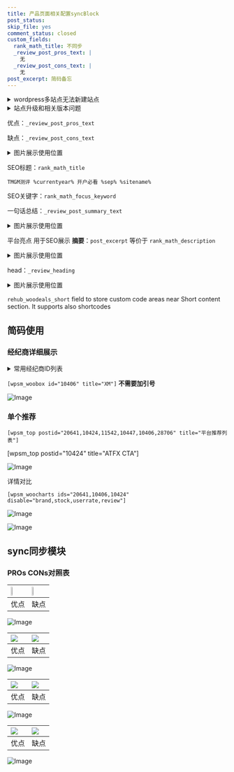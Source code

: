 ```yaml
---
title: 产品页面相关配置syncBlock
post_status: 
skip_file: yes
comment_status: closed
custom_fields:
  rank_math_title: 不同步
  _review_post_pros_text: |
    无
  _review_post_cons_text: |
    无
post_excerpt: 简码备忘
---
```

<details><summary>wordpress多站点无法新建站点</summary>

<li>和报错需要清理cookies一样的原因</li>
<li>wp-config.php里面<code>define( 'SUBDOMAIN_INSTALL', false );//子域名安装</code></li>
<li>新建子站点是用<code>define( 'SUBDOMAIN_INSTALL', true);//子域名安装</code> 完成以后，改成<code>false</code></li>
</details>

<details><summary>站点升级和相关版本问题</summary>

<p>wordpress：5.9.9
woocommerce：7.5.1
出现问题的地方：主题选项里面>><strong>Product layout >>compact style</strong></p>
<p>如何出现没有用过的字段 导致无法保存。先导出配置 然后进行修改，后面再次恢复即可。</p>
<p>出现部分字段无法显示时，需要返回默认布局后，对产品进行保存就好了。</p>
<p></p>
</details>

优点：`_review_post_pros_text`

缺点：`_review_post_cons_text`

<details><summary>图片展示使用位置</summary>

<img src="https://prod-files-secure.s3.us-west-2.amazonaws.com/39ed1227-6d7d-4570-be36-9ccd4a2c4241/f51d3d83-55d4-4bdf-9604-f37ec77ab556/Untitled.png?X-Amz-Algorithm=AWS4-HMAC-SHA256&X-Amz-Content-Sha256=UNSIGNED-PAYLOAD&X-Amz-Credential=ASIAZI2LB466242ACNOD%2F20251023%2Fus-west-2%2Fs3%2Faws4_request&X-Amz-Date=20251023T165526Z&X-Amz-Expires=3600&X-Amz-Security-Token=IQoJb3JpZ2luX2VjEJD%2F%2F%2F%2F%2F%2F%2F%2F%2F%2FwEaCXVzLXdlc3QtMiJHMEUCIELIijVkdThu0pmAOKrJ5RnMRxJbmBjGHBs%2FCMzLF60BAiEA61%2BKdNmyWXML79sRn1S4AUEmGOMc10QaUQyQY6vwyS0q%2FwMISRAAGgw2Mzc0MjMxODM4MDUiDMnnh6MIE64FvGfF%2BSrcAz6xAt1P%2FTsylNdLO3avORzVzujNag7xIDCvC4PUDZBtcHkDciDzjaIoK7IdBMOrNCbYac59l7DFWMllqCbNTYYwNHuqf7%2B4pwQYrbKZ9gnQYt2r5UnUwTy4kLpOG%2F5Hz5g5jWcDA2ai0aM9TB685B6SmiNzrYca1qD%2BPbWR089wNpVC1B5nlWEIGkdLWmgV0mUEJggo0OsiAS3kINLk8oKEtoa7ZjitfpJ%2FXkFfRfNTC9lEZKvYy2xlP5tvIWv2mkYkQfZeryXtol42H%2FOZAY400oMAl5GNSKUqEo%2FECD2CIqlq8YaYJmWAK4Wanuj%2BhDpn1KxAaajm72yB6UhdVpZhTE%2BTYF5uvU3UVJBamCtTfxRNlkiSE3Xc%2BgmBqJtRUQTfSL7fhnb0SJFMflWQaYtDZ%2BYsujYPyz7%2BWcuvGYpYCfo%2F33%2F9atoS8ZPmuO%2F1mpsBGy5kp%2BC%2Fc9huDYPn6d1uQU7lgr1IykvLgMLKf%2BGpgtFz0S33%2FwcBg0ZnLlM9CAZmPXLnjJsmAJ1rYpWd45XqalU3N%2Fiwzp7%2B9Ubv7gsIYlW%2FBd0fXloykHM1TM4lRAjgaA9KWka4Lh337pydkXHvHDP8fRX7XEaug9IU2wqAVhZKVWahKUh1sQlKMJ6b6ccGOqUBpHKdO7C0FnH9g%2BoC4UAt4A7C%2FeHRRq%2FQhwp3xFBRf1nnMux9SuOke94i7gfxxx1d52FsqlTyrc9KWk22bTfjVJqjY%2FSmbj2EositmoycLC4Az4QMyjzY6rbOPi9E5zG%2FXnPPj1keQ6MGYpGJSIK3z%2BamYgTYO8jPc5I9jkcTdzZCcMQiKw1QJ5JP6lNKl6RH65E01xX9HgHWLmuFEGRiiBWan4%2FK&X-Amz-Signature=33a8fdc77600c8098de1f45cb6a71b86d88a67cfa70067c15545c34aea2e1cb0&X-Amz-SignedHeaders=host&x-amz-checksum-mode=ENABLED&x-id=GetObject" alt="Image">
</details>

SEO标题：`rank_math_title`

`TMGM测评 %currentyear% 开户必看 %sep% %sitename%`

SEO关键字：`rank_math_focus_keyword`

一句话总结：`_review_post_summary_text`

<details><summary>图片展示使用位置</summary>

<img src="https://prod-files-secure.s3.us-west-2.amazonaws.com/39ed1227-6d7d-4570-be36-9ccd4a2c4241/4b96a922-296c-4f4e-8630-d1c870cbce01/Untitled.png?X-Amz-Algorithm=AWS4-HMAC-SHA256&X-Amz-Content-Sha256=UNSIGNED-PAYLOAD&X-Amz-Credential=ASIAZI2LB466RZJGIG6R%2F20251023%2Fus-west-2%2Fs3%2Faws4_request&X-Amz-Date=20251023T165526Z&X-Amz-Expires=3600&X-Amz-Security-Token=IQoJb3JpZ2luX2VjEJD%2F%2F%2F%2F%2F%2F%2F%2F%2F%2FwEaCXVzLXdlc3QtMiJHMEUCIQCmJlE2BhEESr2uuJoTt09dTgUyM5WLT3BkjySN1g0GjgIgXmJaRBQgVG1XOLqW%2FhGwcvunbhNPzdl95h%2BBOQJVA5sq%2FwMISRAAGgw2Mzc0MjMxODM4MDUiDMpd1RAlht5z%2BwYYiSrcA3NFnqyokLyjXRF2h0aauDfRITKpTdy2ZeOW%2Bz7sSKO2G4Vo5FUmdWbDeByV2xm8q7cKlKui7fzamRAPD0L1q9YBcGiB6vLZlaDXeyPeOX6HoKO9J1cxk0oETJg1ZvvSLP1MXldq4p6sZoIz9POR0%2F1cAZr6GsvxhnJHmML1zaufLeC4K4rZdyQWi3HIN0ng7%2FhAPncms86GeOvPucbICHuoS3nFpfUclgnc%2FkA5yso4xz82XUnuy513Btu8mpUoCmyItrhM18XYQ5Ky9tf%2By%2BmaakGkyV%2BkgbjBYWJK4Zfrjyr6NWucDWr59jQHxmYtRUTHazH5ZWaiXWj%2FlHQlwHsr5wunkKX6oamwSNkEzgrJba5dearz%2BjAUf0BiP2IIoV1kswUXaaS8C6mUU7K5WZoxDzU9%2F7nzhuB4vINlSBCDK57i7vLpBBd8SB7QVQeNm1%2FyuoJet8PBhrnFIV2eufPKPqH6BlqQtUEQdGYcNPpEoQBe7nHJvHhAvh3Vx%2B0ZoH8%2BWJeJWGDT%2FChjbuWYraapyWcgavg1jJvz8azZhXf2fJ62RehT8C51AZL0BjrTDouPh5vyA2FSvHjum0O1Oydh0TGJmeo9XXRwxHB1ZupWv9owRHibyMXCsGkEMLKb6ccGOqUBk6JfxHzHGKJYDdyM2rRSQzxAvMkmHFqL4dXq%2BIdGl1YDvrhEpA1May86esYjtXXDORfX337q4FTUs2j67pPSDShmexfojAqbzkRgWiPk1ntWopmxTRf2fXTH%2FAGQ77fsDRjrmK0S2Sz%2BZoNIJmoTYccDJsT3wSnHqdvDlxgXB3OM7t8hVPz5Zq8pe0nNcy%2BtR5v9sXE%2Fz6tUNcyupvfesuP99DHW&X-Amz-Signature=4fc4d24ae63148857059d88466869b032580edd16f643f960b585bc2466cee80&X-Amz-SignedHeaders=host&x-amz-checksum-mode=ENABLED&x-id=GetObject" alt="Image">
</details>

平台亮点 用于SEO展示 **摘要**：`post_excerpt`  等价于 `rank_math_description`

<details><summary>图片展示使用位置</summary>

<img src="https://prod-files-secure.s3.us-west-2.amazonaws.com/39ed1227-6d7d-4570-be36-9ccd4a2c4241/1ee11f63-b60a-4dfe-a7a7-d58ff23b5d88/Untitled.png?X-Amz-Algorithm=AWS4-HMAC-SHA256&X-Amz-Content-Sha256=UNSIGNED-PAYLOAD&X-Amz-Credential=ASIAZI2LB4665FWTGBL6%2F20251023%2Fus-west-2%2Fs3%2Faws4_request&X-Amz-Date=20251023T165526Z&X-Amz-Expires=3600&X-Amz-Security-Token=IQoJb3JpZ2luX2VjEJD%2F%2F%2F%2F%2F%2F%2F%2F%2F%2FwEaCXVzLXdlc3QtMiJHMEUCIQC2bnezTt8rpMDCxN0etahLgIbu6NTWQd3w1olAOEx%2B2wIgVOsGh7bBdBvFHFE0DQYkZEJ8ro6MOVWwIihB%2B6H6T3Aq%2FwMISRAAGgw2Mzc0MjMxODM4MDUiDCLd8woAujjKaLjIsircA1tj1bblugRDVYKGfh7Q5FfSApJ%2Fk2z5k6kbjsKh0YCiFyqHRAKaw%2B%2BuB1tLgb9iTJ9koOpmOYR4v8MXkWlNMwgUgTVNMngohjRWtH33ysf3rUsYIdJggK4gf6HCjZECUp%2FzDl1uy3I%2BZJpHTT7Qo19fNs9YOWZ8G5ffPLCjuwy4HrzHrWDgxlRZyDkabcGVgeXMJuYaazNhED8MWXxAz%2FOr5yl7ipTp3vGPolibj0jHXALtLFeLZMu9UQO6I1b3H7temtM98Obj08b45xVxrOTJrkrVLsACU7Jh9ldlIH0GmpYW14ksMY%2FtSNH1PdOef7m%2BlzQuALqYQcAbnw421J5647S1eYY%2BShjOvFG3zDfQ0WLVYMTTMyAcrzrDKNJE%2FzCHt1EdR1ysNiuP6AxRX4tpMw4UFpTbQI3Xo05LSkfjVTub8jZT45Q8EdPEhPCZ%2BMYBxrJYM%2FxRO8CZXD3mHvnkWpG6OWY3thwjnPf0%2BOOpaovrJHUSwUrr4yOlrlvjJxL28ayLohPSDy9aSnkBkszm7U%2BL0MFwVtXiE1Q5aSRQlaw84JBm%2BmnjhgKThN6NfRU1sZ4xYvra29W3657plHI%2Bcnllrz92B%2Becbkd0Kb%2F4C3y%2B%2BA%2FQLdqF8HU7MNea6ccGOqUB4KgJLRkHG6ika8WQeebRvkG3kiOG6TcG8tPCYgf%2Fnb56wn%2B6J26w1qcYY%2FaZVTKyX4ozAt3nVvTh88tND1HmMolhHe6PGIkMy9lrwXaF6NQdJYdGhng%2B0WBmHSp6MBhiRLblI3RKddQeSoWFVTj2VzlBqeJDc9SmjsMf%2FTQprSmUkOIXqWnx2wSmJz38%2FOmAoOKlE2jXYGhu8m84%2B2A4MZfZih8r&X-Amz-Signature=267d01de27e697ed655ad373e204bff709f51b563b89a6a423f2bee3e905c5ce&X-Amz-SignedHeaders=host&x-amz-checksum-mode=ENABLED&x-id=GetObject" alt="Image">
<img src="https://prod-files-secure.s3.us-west-2.amazonaws.com/39ed1227-6d7d-4570-be36-9ccd4a2c4241/ad4118b5-78d8-4fbe-801e-3b29b5d99c01/Untitled.png?X-Amz-Algorithm=AWS4-HMAC-SHA256&X-Amz-Content-Sha256=UNSIGNED-PAYLOAD&X-Amz-Credential=ASIAZI2LB4665FWTGBL6%2F20251023%2Fus-west-2%2Fs3%2Faws4_request&X-Amz-Date=20251023T165526Z&X-Amz-Expires=3600&X-Amz-Security-Token=IQoJb3JpZ2luX2VjEJD%2F%2F%2F%2F%2F%2F%2F%2F%2F%2FwEaCXVzLXdlc3QtMiJHMEUCIQC2bnezTt8rpMDCxN0etahLgIbu6NTWQd3w1olAOEx%2B2wIgVOsGh7bBdBvFHFE0DQYkZEJ8ro6MOVWwIihB%2B6H6T3Aq%2FwMISRAAGgw2Mzc0MjMxODM4MDUiDCLd8woAujjKaLjIsircA1tj1bblugRDVYKGfh7Q5FfSApJ%2Fk2z5k6kbjsKh0YCiFyqHRAKaw%2B%2BuB1tLgb9iTJ9koOpmOYR4v8MXkWlNMwgUgTVNMngohjRWtH33ysf3rUsYIdJggK4gf6HCjZECUp%2FzDl1uy3I%2BZJpHTT7Qo19fNs9YOWZ8G5ffPLCjuwy4HrzHrWDgxlRZyDkabcGVgeXMJuYaazNhED8MWXxAz%2FOr5yl7ipTp3vGPolibj0jHXALtLFeLZMu9UQO6I1b3H7temtM98Obj08b45xVxrOTJrkrVLsACU7Jh9ldlIH0GmpYW14ksMY%2FtSNH1PdOef7m%2BlzQuALqYQcAbnw421J5647S1eYY%2BShjOvFG3zDfQ0WLVYMTTMyAcrzrDKNJE%2FzCHt1EdR1ysNiuP6AxRX4tpMw4UFpTbQI3Xo05LSkfjVTub8jZT45Q8EdPEhPCZ%2BMYBxrJYM%2FxRO8CZXD3mHvnkWpG6OWY3thwjnPf0%2BOOpaovrJHUSwUrr4yOlrlvjJxL28ayLohPSDy9aSnkBkszm7U%2BL0MFwVtXiE1Q5aSRQlaw84JBm%2BmnjhgKThN6NfRU1sZ4xYvra29W3657plHI%2Bcnllrz92B%2Becbkd0Kb%2F4C3y%2B%2BA%2FQLdqF8HU7MNea6ccGOqUB4KgJLRkHG6ika8WQeebRvkG3kiOG6TcG8tPCYgf%2Fnb56wn%2B6J26w1qcYY%2FaZVTKyX4ozAt3nVvTh88tND1HmMolhHe6PGIkMy9lrwXaF6NQdJYdGhng%2B0WBmHSp6MBhiRLblI3RKddQeSoWFVTj2VzlBqeJDc9SmjsMf%2FTQprSmUkOIXqWnx2wSmJz38%2FOmAoOKlE2jXYGhu8m84%2B2A4MZfZih8r&X-Amz-Signature=493fcaa207b517cf5b2b64e462d6034ef41caef7b3e65f955dea27d40a04e266&X-Amz-SignedHeaders=host&x-amz-checksum-mode=ENABLED&x-id=GetObject" alt="Image">
<img src="https://prod-files-secure.s3.us-west-2.amazonaws.com/39ed1227-6d7d-4570-be36-9ccd4a2c4241/a38cf7c9-a79c-4b64-9e94-13589fe0758b/Untitled.png?X-Amz-Algorithm=AWS4-HMAC-SHA256&X-Amz-Content-Sha256=UNSIGNED-PAYLOAD&X-Amz-Credential=ASIAZI2LB4665FWTGBL6%2F20251023%2Fus-west-2%2Fs3%2Faws4_request&X-Amz-Date=20251023T165526Z&X-Amz-Expires=3600&X-Amz-Security-Token=IQoJb3JpZ2luX2VjEJD%2F%2F%2F%2F%2F%2F%2F%2F%2F%2FwEaCXVzLXdlc3QtMiJHMEUCIQC2bnezTt8rpMDCxN0etahLgIbu6NTWQd3w1olAOEx%2B2wIgVOsGh7bBdBvFHFE0DQYkZEJ8ro6MOVWwIihB%2B6H6T3Aq%2FwMISRAAGgw2Mzc0MjMxODM4MDUiDCLd8woAujjKaLjIsircA1tj1bblugRDVYKGfh7Q5FfSApJ%2Fk2z5k6kbjsKh0YCiFyqHRAKaw%2B%2BuB1tLgb9iTJ9koOpmOYR4v8MXkWlNMwgUgTVNMngohjRWtH33ysf3rUsYIdJggK4gf6HCjZECUp%2FzDl1uy3I%2BZJpHTT7Qo19fNs9YOWZ8G5ffPLCjuwy4HrzHrWDgxlRZyDkabcGVgeXMJuYaazNhED8MWXxAz%2FOr5yl7ipTp3vGPolibj0jHXALtLFeLZMu9UQO6I1b3H7temtM98Obj08b45xVxrOTJrkrVLsACU7Jh9ldlIH0GmpYW14ksMY%2FtSNH1PdOef7m%2BlzQuALqYQcAbnw421J5647S1eYY%2BShjOvFG3zDfQ0WLVYMTTMyAcrzrDKNJE%2FzCHt1EdR1ysNiuP6AxRX4tpMw4UFpTbQI3Xo05LSkfjVTub8jZT45Q8EdPEhPCZ%2BMYBxrJYM%2FxRO8CZXD3mHvnkWpG6OWY3thwjnPf0%2BOOpaovrJHUSwUrr4yOlrlvjJxL28ayLohPSDy9aSnkBkszm7U%2BL0MFwVtXiE1Q5aSRQlaw84JBm%2BmnjhgKThN6NfRU1sZ4xYvra29W3657plHI%2Bcnllrz92B%2Becbkd0Kb%2F4C3y%2B%2BA%2FQLdqF8HU7MNea6ccGOqUB4KgJLRkHG6ika8WQeebRvkG3kiOG6TcG8tPCYgf%2Fnb56wn%2B6J26w1qcYY%2FaZVTKyX4ozAt3nVvTh88tND1HmMolhHe6PGIkMy9lrwXaF6NQdJYdGhng%2B0WBmHSp6MBhiRLblI3RKddQeSoWFVTj2VzlBqeJDc9SmjsMf%2FTQprSmUkOIXqWnx2wSmJz38%2FOmAoOKlE2jXYGhu8m84%2B2A4MZfZih8r&X-Amz-Signature=74b56e941beed642121d4838e25daee750315604f75a6d34b450638eb2d14b7c&X-Amz-SignedHeaders=host&x-amz-checksum-mode=ENABLED&x-id=GetObject" alt="Image">
<img src="https://prod-files-secure.s3.us-west-2.amazonaws.com/39ed1227-6d7d-4570-be36-9ccd4a2c4241/7da6fc1e-d2ac-42ae-8c75-cb5749aa18f6/Untitled.png?X-Amz-Algorithm=AWS4-HMAC-SHA256&X-Amz-Content-Sha256=UNSIGNED-PAYLOAD&X-Amz-Credential=ASIAZI2LB4665FWTGBL6%2F20251023%2Fus-west-2%2Fs3%2Faws4_request&X-Amz-Date=20251023T165526Z&X-Amz-Expires=3600&X-Amz-Security-Token=IQoJb3JpZ2luX2VjEJD%2F%2F%2F%2F%2F%2F%2F%2F%2F%2FwEaCXVzLXdlc3QtMiJHMEUCIQC2bnezTt8rpMDCxN0etahLgIbu6NTWQd3w1olAOEx%2B2wIgVOsGh7bBdBvFHFE0DQYkZEJ8ro6MOVWwIihB%2B6H6T3Aq%2FwMISRAAGgw2Mzc0MjMxODM4MDUiDCLd8woAujjKaLjIsircA1tj1bblugRDVYKGfh7Q5FfSApJ%2Fk2z5k6kbjsKh0YCiFyqHRAKaw%2B%2BuB1tLgb9iTJ9koOpmOYR4v8MXkWlNMwgUgTVNMngohjRWtH33ysf3rUsYIdJggK4gf6HCjZECUp%2FzDl1uy3I%2BZJpHTT7Qo19fNs9YOWZ8G5ffPLCjuwy4HrzHrWDgxlRZyDkabcGVgeXMJuYaazNhED8MWXxAz%2FOr5yl7ipTp3vGPolibj0jHXALtLFeLZMu9UQO6I1b3H7temtM98Obj08b45xVxrOTJrkrVLsACU7Jh9ldlIH0GmpYW14ksMY%2FtSNH1PdOef7m%2BlzQuALqYQcAbnw421J5647S1eYY%2BShjOvFG3zDfQ0WLVYMTTMyAcrzrDKNJE%2FzCHt1EdR1ysNiuP6AxRX4tpMw4UFpTbQI3Xo05LSkfjVTub8jZT45Q8EdPEhPCZ%2BMYBxrJYM%2FxRO8CZXD3mHvnkWpG6OWY3thwjnPf0%2BOOpaovrJHUSwUrr4yOlrlvjJxL28ayLohPSDy9aSnkBkszm7U%2BL0MFwVtXiE1Q5aSRQlaw84JBm%2BmnjhgKThN6NfRU1sZ4xYvra29W3657plHI%2Bcnllrz92B%2Becbkd0Kb%2F4C3y%2B%2BA%2FQLdqF8HU7MNea6ccGOqUB4KgJLRkHG6ika8WQeebRvkG3kiOG6TcG8tPCYgf%2Fnb56wn%2B6J26w1qcYY%2FaZVTKyX4ozAt3nVvTh88tND1HmMolhHe6PGIkMy9lrwXaF6NQdJYdGhng%2B0WBmHSp6MBhiRLblI3RKddQeSoWFVTj2VzlBqeJDc9SmjsMf%2FTQprSmUkOIXqWnx2wSmJz38%2FOmAoOKlE2jXYGhu8m84%2B2A4MZfZih8r&X-Amz-Signature=15c2e36a9d2e9ca18256ab741fb54db58e9e7795f8e5d6f1031b1057c8c6ae01&X-Amz-SignedHeaders=host&x-amz-checksum-mode=ENABLED&x-id=GetObject" alt="Image">
<img src="https://prod-files-secure.s3.us-west-2.amazonaws.com/39ed1227-6d7d-4570-be36-9ccd4a2c4241/7e97f40a-eaee-47f5-b2f9-475f96808fa7/Untitled.png?X-Amz-Algorithm=AWS4-HMAC-SHA256&X-Amz-Content-Sha256=UNSIGNED-PAYLOAD&X-Amz-Credential=ASIAZI2LB4665FWTGBL6%2F20251023%2Fus-west-2%2Fs3%2Faws4_request&X-Amz-Date=20251023T165526Z&X-Amz-Expires=3600&X-Amz-Security-Token=IQoJb3JpZ2luX2VjEJD%2F%2F%2F%2F%2F%2F%2F%2F%2F%2FwEaCXVzLXdlc3QtMiJHMEUCIQC2bnezTt8rpMDCxN0etahLgIbu6NTWQd3w1olAOEx%2B2wIgVOsGh7bBdBvFHFE0DQYkZEJ8ro6MOVWwIihB%2B6H6T3Aq%2FwMISRAAGgw2Mzc0MjMxODM4MDUiDCLd8woAujjKaLjIsircA1tj1bblugRDVYKGfh7Q5FfSApJ%2Fk2z5k6kbjsKh0YCiFyqHRAKaw%2B%2BuB1tLgb9iTJ9koOpmOYR4v8MXkWlNMwgUgTVNMngohjRWtH33ysf3rUsYIdJggK4gf6HCjZECUp%2FzDl1uy3I%2BZJpHTT7Qo19fNs9YOWZ8G5ffPLCjuwy4HrzHrWDgxlRZyDkabcGVgeXMJuYaazNhED8MWXxAz%2FOr5yl7ipTp3vGPolibj0jHXALtLFeLZMu9UQO6I1b3H7temtM98Obj08b45xVxrOTJrkrVLsACU7Jh9ldlIH0GmpYW14ksMY%2FtSNH1PdOef7m%2BlzQuALqYQcAbnw421J5647S1eYY%2BShjOvFG3zDfQ0WLVYMTTMyAcrzrDKNJE%2FzCHt1EdR1ysNiuP6AxRX4tpMw4UFpTbQI3Xo05LSkfjVTub8jZT45Q8EdPEhPCZ%2BMYBxrJYM%2FxRO8CZXD3mHvnkWpG6OWY3thwjnPf0%2BOOpaovrJHUSwUrr4yOlrlvjJxL28ayLohPSDy9aSnkBkszm7U%2BL0MFwVtXiE1Q5aSRQlaw84JBm%2BmnjhgKThN6NfRU1sZ4xYvra29W3657plHI%2Bcnllrz92B%2Becbkd0Kb%2F4C3y%2B%2BA%2FQLdqF8HU7MNea6ccGOqUB4KgJLRkHG6ika8WQeebRvkG3kiOG6TcG8tPCYgf%2Fnb56wn%2B6J26w1qcYY%2FaZVTKyX4ozAt3nVvTh88tND1HmMolhHe6PGIkMy9lrwXaF6NQdJYdGhng%2B0WBmHSp6MBhiRLblI3RKddQeSoWFVTj2VzlBqeJDc9SmjsMf%2FTQprSmUkOIXqWnx2wSmJz38%2FOmAoOKlE2jXYGhu8m84%2B2A4MZfZih8r&X-Amz-Signature=234f8154e40d2ce1623b218ced28736a668c97493c5d1ea8d9c38907ae0e3fa0&X-Amz-SignedHeaders=host&x-amz-checksum-mode=ENABLED&x-id=GetObject" alt="Image">
</details>

head：`_review_heading`

<details><summary>图片展示使用位置</summary>

<img src="https://prod-files-secure.s3.us-west-2.amazonaws.com/39ed1227-6d7d-4570-be36-9ccd4a2c4241/3a4650ad-9887-415c-889a-edd51fa54f27/Untitled.png?X-Amz-Algorithm=AWS4-HMAC-SHA256&X-Amz-Content-Sha256=UNSIGNED-PAYLOAD&X-Amz-Credential=ASIAZI2LB466SIGW363D%2F20251023%2Fus-west-2%2Fs3%2Faws4_request&X-Amz-Date=20251023T165527Z&X-Amz-Expires=3600&X-Amz-Security-Token=IQoJb3JpZ2luX2VjEJD%2F%2F%2F%2F%2F%2F%2F%2F%2F%2FwEaCXVzLXdlc3QtMiJHMEUCIQDro6YIVcOsmXRdycHBd7axE%2BNKQhL4%2BAB7LQnNeAu7ogIgEG5pMWq9gVOxQn5U9mdk7k0aAWbhaT5yhkRhX%2BcY2Gcq%2FwMISRAAGgw2Mzc0MjMxODM4MDUiDEw2%2BGu5WxdzDUwjMyrcAyevwTzxexLOZeVWIWOOSieRzvY0dtDD1XaFBE3oqwyWki9%2BO0QMDgPZITOqjb%2BvgGODoHaRQ54mB%2BVPkGQWQIQMPhlnYZYX3EqTlwrci8lLkf%2BU9GzIAZO%2BmdcyFNDgS0XWWf8e86%2Bd3MuMXev4ps9m%2B6y8UwlI2SZnjZS8NC1MGiR%2FOu8FWty2sHOL0vSt2p%2BZzcXwzl4ecMGNcKFzUiT6Xdui4sbc2RmnMSWAoq9QvcqgcfSRcEUJuiE%2FVtTzvBZAuTm7yvuEjkYt8lW1xRoSsOET5wpeCaeBq3nOy%2BnvfkcuOm9kQhDNSXl29ykjcmS2SlgLhQB08xtGFl6n4WNWb49MEoruR%2FhXPY2dzF9JKX15s9fgKf181iwlxxaieXX93aP3bXyDTMh9T9UC8718d75%2FxKNjU8Qk3fLMtBDimSmMContE6s61Y0acyQ2jzQbLtMHiMWd%2F36MROkjHSdboBESvCOLPaLdxxB3wovZ7MM62g5ts15%2B8JvBRhFObLCZHn6Y5B5r9uJFrHlhkD%2F4Eth%2FbclR4eNXJKA6yK305CG61rVYiqcq%2B1cloDAb9U6L59gxO9WFBhyWzb4j0ebu8gEon28mNMBtvTTfyAAM6JFncrWqbGLGsepyMNGa6ccGOqUBsOi2BmJfbvj2yfm6tZh0JJwpZisgRf6p6TaYj65Uw7De9sUTn2aQbUUHt67aUSOvaxToaFiITiek90GAfMq2uob7Pw9JT1UhlsfUKe6gyHgiBvE5oRIPPAEv4EUXGg6KZ7%2FZK2x8zL1I0LDCsMWKO3PZwBoTjLlYm9Xhh0nwinm2ewiwfj%2BKYvBQoJXDqU2YSy3b%2FCEaV17%2FDZW7xaH8rmfTjxYn&X-Amz-Signature=8b92e0422736e371cdd0b682f5933c5c93d479cbfb45963124317b2fa3cfbc39&X-Amz-SignedHeaders=host&x-amz-checksum-mode=ENABLED&x-id=GetObject" alt="Image">
</details>

`rehub_woodeals_short`	field to store custom code areas near Short content section. It supports also shortcodes



## 简码使用

### 经纪商详细展示

<details><summary>常用经纪商ID列表</summary>

<pre><code class="php">嘉盛 ===> 20641  [wpsm_woobox id="20641" title="嘉盛"]
易信easymarkets ===> 11542  [wpsm_woobox id="11542" title="易信easymarkets"]
ATFX外汇 ===> 10424  [wpsm_woobox id="10424" title="ATFX"]
XM ===> 10406  [wpsm_woobox id="10406" title="XM"]
TMGM ===> 29622  [wpsm_woobox id="29622" title="TMGM"]
HYCM ===> 10447  [wpsm_woobox id="10447" title="HYCM"]
fpmarkets澳福外汇 ===> 20639  [wpsm_woobox id="20639" title="fpmarkets澳福外汇"]</code></pre>
</details>

`[wpsm_woobox id="10406" title="XM"]` **不需要加引号**

![Image](https://prod-files-secure.s3.us-west-2.amazonaws.com/39ed1227-6d7d-4570-be36-9ccd4a2c4241/4f898f9d-0fa7-4e43-acd3-ac6bc7be575a/Untitled.png?X-Amz-Algorithm=AWS4-HMAC-SHA256&X-Amz-Content-Sha256=UNSIGNED-PAYLOAD&X-Amz-Credential=ASIAZI2LB4664SWT5KHG%2F20251023%2Fus-west-2%2Fs3%2Faws4_request&X-Amz-Date=20251023T165521Z&X-Amz-Expires=3600&X-Amz-Security-Token=IQoJb3JpZ2luX2VjEJD%2F%2F%2F%2F%2F%2F%2F%2F%2F%2FwEaCXVzLXdlc3QtMiJGMEQCIBBXCkMYr19wcmhIFRnjsro2d4AsbFGpmk9smBx0EINlAiBpS3VgpgKcLzHhd7yPtr0oYMRg9yIO%2BsOFhMhLAJTcaCr%2FAwhJEAAaDDYzNzQyMzE4MzgwNSIMQxkPQ0kk2UkMFAdFKtwDkYjQViPyJ1bJJ1oGLD8y3rhcdHFdQM34tDHmALYJ29qhJUsLlzJDVVtZjYagIzwVaa8bpGWlRtyfQTQeua8HevmgPNBU%2FC71keEuy5UN%2FrCKtpA18A7rmy3Xo%2BA5wHwayGz4ZewiNBuJyopuKA3P%2Bm30CHboVmGlZ42mxPcUggORgPSG8hN1wSM2aemRBbB%2B8Q8R2yn7v6OU8rQQjtjyXTFpAiNS5fGXGA5ma03ebsBSP13wT9q2xVIx3%2FrKopnZh22rP0mfBu%2Bu72lOxFr0vvLdwKIyKrRd8F2%2F6sdCnAOQzcksRhPOYso%2Fo96L%2F78izRuc1yN6zF49%2Fh184%2BG93O0YEXxrDKY13%2BrO3yI7rdhBT2PridQJugpwToCjXYxgCBaRYf2WdLPC3wIPKygLDEtn9tBXY12TyAEDFTc9%2Fe9GBDZ7rJjoL5nvtDyvFYUft6k4TrJ%2FdMPELtV8bn6wggKkBtg1bIzFaSwB8Ajjo0%2FqH0WOWqKmPGm1O811xqFyUc1ltvCY90G%2BfwCzU6mZH0kGQnTnnB5b%2B0gSO2202i0W3kaba2Aoo1P7xRd6NVM0PS3xMNghu5yPEp9rug3i4nAdysmDFcIeD%2BhFL4T7Qwy5b1bkvycxtR874t4wiJzpxwY6pgEr8GuOUO4SQSKSImrrjj%2Fgg%2FqY3QWMXU1pMxZldHhoy4CG9xDxv%2BSL0JTyvVLpqJrBwT4K34b4TWrO%2B7GTCtrHwhbqlRbw7%2BUPzz5AYTkmXzyHMk0BIeETV9tUkbxJaGu%2FyI1Wd5pwHpyn9lqOcnhwIvZNL7UR%2FL9irG7CncJW926VGG0m3reFzWlIWJPV4EHVLVbIcMoPn2f4wtrtemIqyodNPL2E&X-Amz-Signature=c7ded7a81627fe026967b6959476dbbca67fad998fe0085a54a22ba6819491e6&X-Amz-SignedHeaders=host&x-amz-checksum-mode=ENABLED&x-id=GetObject)

### 单个推荐
`[wpsm_top postid="20641,10424,11542,10447,10406,28706" title="平台推荐列表"]`

[wpsm_top postid="10424" title="ATFX CTA"]

![Image](https://prod-files-secure.s3.us-west-2.amazonaws.com/39ed1227-6d7d-4570-be36-9ccd4a2c4241/5ac620dc-51a8-48b6-b55d-91f47299193c/Untitled.png?X-Amz-Algorithm=AWS4-HMAC-SHA256&X-Amz-Content-Sha256=UNSIGNED-PAYLOAD&X-Amz-Credential=ASIAZI2LB4664SWT5KHG%2F20251023%2Fus-west-2%2Fs3%2Faws4_request&X-Amz-Date=20251023T165521Z&X-Amz-Expires=3600&X-Amz-Security-Token=IQoJb3JpZ2luX2VjEJD%2F%2F%2F%2F%2F%2F%2F%2F%2F%2FwEaCXVzLXdlc3QtMiJGMEQCIBBXCkMYr19wcmhIFRnjsro2d4AsbFGpmk9smBx0EINlAiBpS3VgpgKcLzHhd7yPtr0oYMRg9yIO%2BsOFhMhLAJTcaCr%2FAwhJEAAaDDYzNzQyMzE4MzgwNSIMQxkPQ0kk2UkMFAdFKtwDkYjQViPyJ1bJJ1oGLD8y3rhcdHFdQM34tDHmALYJ29qhJUsLlzJDVVtZjYagIzwVaa8bpGWlRtyfQTQeua8HevmgPNBU%2FC71keEuy5UN%2FrCKtpA18A7rmy3Xo%2BA5wHwayGz4ZewiNBuJyopuKA3P%2Bm30CHboVmGlZ42mxPcUggORgPSG8hN1wSM2aemRBbB%2B8Q8R2yn7v6OU8rQQjtjyXTFpAiNS5fGXGA5ma03ebsBSP13wT9q2xVIx3%2FrKopnZh22rP0mfBu%2Bu72lOxFr0vvLdwKIyKrRd8F2%2F6sdCnAOQzcksRhPOYso%2Fo96L%2F78izRuc1yN6zF49%2Fh184%2BG93O0YEXxrDKY13%2BrO3yI7rdhBT2PridQJugpwToCjXYxgCBaRYf2WdLPC3wIPKygLDEtn9tBXY12TyAEDFTc9%2Fe9GBDZ7rJjoL5nvtDyvFYUft6k4TrJ%2FdMPELtV8bn6wggKkBtg1bIzFaSwB8Ajjo0%2FqH0WOWqKmPGm1O811xqFyUc1ltvCY90G%2BfwCzU6mZH0kGQnTnnB5b%2B0gSO2202i0W3kaba2Aoo1P7xRd6NVM0PS3xMNghu5yPEp9rug3i4nAdysmDFcIeD%2BhFL4T7Qwy5b1bkvycxtR874t4wiJzpxwY6pgEr8GuOUO4SQSKSImrrjj%2Fgg%2FqY3QWMXU1pMxZldHhoy4CG9xDxv%2BSL0JTyvVLpqJrBwT4K34b4TWrO%2B7GTCtrHwhbqlRbw7%2BUPzz5AYTkmXzyHMk0BIeETV9tUkbxJaGu%2FyI1Wd5pwHpyn9lqOcnhwIvZNL7UR%2FL9irG7CncJW926VGG0m3reFzWlIWJPV4EHVLVbIcMoPn2f4wtrtemIqyodNPL2E&X-Amz-Signature=6b05928ffad9b97afa02c6f3a4f7453f57080ab00dfe25417bbcb81d6739355b&X-Amz-SignedHeaders=host&x-amz-checksum-mode=ENABLED&x-id=GetObject)

详情对比

`[wpsm_woocharts ids="20641,10406,10424" disable="brand,stock,userrate,review"]`

![Image](https://prod-files-secure.s3.us-west-2.amazonaws.com/39ed1227-6d7d-4570-be36-9ccd4a2c4241/bf3ba45f-b9f3-4295-8aef-b4a495fd25f4/Untitled.png?X-Amz-Algorithm=AWS4-HMAC-SHA256&X-Amz-Content-Sha256=UNSIGNED-PAYLOAD&X-Amz-Credential=ASIAZI2LB4664SWT5KHG%2F20251023%2Fus-west-2%2Fs3%2Faws4_request&X-Amz-Date=20251023T165521Z&X-Amz-Expires=3600&X-Amz-Security-Token=IQoJb3JpZ2luX2VjEJD%2F%2F%2F%2F%2F%2F%2F%2F%2F%2FwEaCXVzLXdlc3QtMiJGMEQCIBBXCkMYr19wcmhIFRnjsro2d4AsbFGpmk9smBx0EINlAiBpS3VgpgKcLzHhd7yPtr0oYMRg9yIO%2BsOFhMhLAJTcaCr%2FAwhJEAAaDDYzNzQyMzE4MzgwNSIMQxkPQ0kk2UkMFAdFKtwDkYjQViPyJ1bJJ1oGLD8y3rhcdHFdQM34tDHmALYJ29qhJUsLlzJDVVtZjYagIzwVaa8bpGWlRtyfQTQeua8HevmgPNBU%2FC71keEuy5UN%2FrCKtpA18A7rmy3Xo%2BA5wHwayGz4ZewiNBuJyopuKA3P%2Bm30CHboVmGlZ42mxPcUggORgPSG8hN1wSM2aemRBbB%2B8Q8R2yn7v6OU8rQQjtjyXTFpAiNS5fGXGA5ma03ebsBSP13wT9q2xVIx3%2FrKopnZh22rP0mfBu%2Bu72lOxFr0vvLdwKIyKrRd8F2%2F6sdCnAOQzcksRhPOYso%2Fo96L%2F78izRuc1yN6zF49%2Fh184%2BG93O0YEXxrDKY13%2BrO3yI7rdhBT2PridQJugpwToCjXYxgCBaRYf2WdLPC3wIPKygLDEtn9tBXY12TyAEDFTc9%2Fe9GBDZ7rJjoL5nvtDyvFYUft6k4TrJ%2FdMPELtV8bn6wggKkBtg1bIzFaSwB8Ajjo0%2FqH0WOWqKmPGm1O811xqFyUc1ltvCY90G%2BfwCzU6mZH0kGQnTnnB5b%2B0gSO2202i0W3kaba2Aoo1P7xRd6NVM0PS3xMNghu5yPEp9rug3i4nAdysmDFcIeD%2BhFL4T7Qwy5b1bkvycxtR874t4wiJzpxwY6pgEr8GuOUO4SQSKSImrrjj%2Fgg%2FqY3QWMXU1pMxZldHhoy4CG9xDxv%2BSL0JTyvVLpqJrBwT4K34b4TWrO%2B7GTCtrHwhbqlRbw7%2BUPzz5AYTkmXzyHMk0BIeETV9tUkbxJaGu%2FyI1Wd5pwHpyn9lqOcnhwIvZNL7UR%2FL9irG7CncJW926VGG0m3reFzWlIWJPV4EHVLVbIcMoPn2f4wtrtemIqyodNPL2E&X-Amz-Signature=0918838cfeaef2be564c6126d8d0a143333dbecd6f903250e06b5cdbb9d28163&X-Amz-SignedHeaders=host&x-amz-checksum-mode=ENABLED&x-id=GetObject)

![Image](https://prod-files-secure.s3.us-west-2.amazonaws.com/39ed1227-6d7d-4570-be36-9ccd4a2c4241/30bc56ef-f383-4b48-9768-2ebc9e436ec0/Untitled.png?X-Amz-Algorithm=AWS4-HMAC-SHA256&X-Amz-Content-Sha256=UNSIGNED-PAYLOAD&X-Amz-Credential=ASIAZI2LB4664SWT5KHG%2F20251023%2Fus-west-2%2Fs3%2Faws4_request&X-Amz-Date=20251023T165521Z&X-Amz-Expires=3600&X-Amz-Security-Token=IQoJb3JpZ2luX2VjEJD%2F%2F%2F%2F%2F%2F%2F%2F%2F%2FwEaCXVzLXdlc3QtMiJGMEQCIBBXCkMYr19wcmhIFRnjsro2d4AsbFGpmk9smBx0EINlAiBpS3VgpgKcLzHhd7yPtr0oYMRg9yIO%2BsOFhMhLAJTcaCr%2FAwhJEAAaDDYzNzQyMzE4MzgwNSIMQxkPQ0kk2UkMFAdFKtwDkYjQViPyJ1bJJ1oGLD8y3rhcdHFdQM34tDHmALYJ29qhJUsLlzJDVVtZjYagIzwVaa8bpGWlRtyfQTQeua8HevmgPNBU%2FC71keEuy5UN%2FrCKtpA18A7rmy3Xo%2BA5wHwayGz4ZewiNBuJyopuKA3P%2Bm30CHboVmGlZ42mxPcUggORgPSG8hN1wSM2aemRBbB%2B8Q8R2yn7v6OU8rQQjtjyXTFpAiNS5fGXGA5ma03ebsBSP13wT9q2xVIx3%2FrKopnZh22rP0mfBu%2Bu72lOxFr0vvLdwKIyKrRd8F2%2F6sdCnAOQzcksRhPOYso%2Fo96L%2F78izRuc1yN6zF49%2Fh184%2BG93O0YEXxrDKY13%2BrO3yI7rdhBT2PridQJugpwToCjXYxgCBaRYf2WdLPC3wIPKygLDEtn9tBXY12TyAEDFTc9%2Fe9GBDZ7rJjoL5nvtDyvFYUft6k4TrJ%2FdMPELtV8bn6wggKkBtg1bIzFaSwB8Ajjo0%2FqH0WOWqKmPGm1O811xqFyUc1ltvCY90G%2BfwCzU6mZH0kGQnTnnB5b%2B0gSO2202i0W3kaba2Aoo1P7xRd6NVM0PS3xMNghu5yPEp9rug3i4nAdysmDFcIeD%2BhFL4T7Qwy5b1bkvycxtR874t4wiJzpxwY6pgEr8GuOUO4SQSKSImrrjj%2Fgg%2FqY3QWMXU1pMxZldHhoy4CG9xDxv%2BSL0JTyvVLpqJrBwT4K34b4TWrO%2B7GTCtrHwhbqlRbw7%2BUPzz5AYTkmXzyHMk0BIeETV9tUkbxJaGu%2FyI1Wd5pwHpyn9lqOcnhwIvZNL7UR%2FL9irG7CncJW926VGG0m3reFzWlIWJPV4EHVLVbIcMoPn2f4wtrtemIqyodNPL2E&X-Amz-Signature=cb2bc4ae0bb8e444d9015722409849eeae4237c4d424aa9a985ead2b253b2c02&X-Amz-SignedHeaders=host&x-amz-checksum-mode=ENABLED&x-id=GetObject)

## sync同步模块

### PROs CONs对照表

| <img src="https://cdn.ifttt.fun/gh/jarlin8/OSS@main/icons/customize/pros.svg" height="auto" width="37.3%"> | <img src="https://cdn.ifttt.fun/gh/jarlin8/OSS@main/icons/customize/cons.svg" height="auto" width="28.8%"> |
| :--- | :--- |
| 优点 | 缺点 |

![Image](https://prod-files-secure.s3.us-west-2.amazonaws.com/39ed1227-6d7d-4570-be36-9ccd4a2c4241/8742b755-dfb5-4004-9a5f-d6e561664bd8/Untitled.png?X-Amz-Algorithm=AWS4-HMAC-SHA256&X-Amz-Content-Sha256=UNSIGNED-PAYLOAD&X-Amz-Credential=ASIAZI2LB4664SWT5KHG%2F20251023%2Fus-west-2%2Fs3%2Faws4_request&X-Amz-Date=20251023T165521Z&X-Amz-Expires=3600&X-Amz-Security-Token=IQoJb3JpZ2luX2VjEJD%2F%2F%2F%2F%2F%2F%2F%2F%2F%2FwEaCXVzLXdlc3QtMiJGMEQCIBBXCkMYr19wcmhIFRnjsro2d4AsbFGpmk9smBx0EINlAiBpS3VgpgKcLzHhd7yPtr0oYMRg9yIO%2BsOFhMhLAJTcaCr%2FAwhJEAAaDDYzNzQyMzE4MzgwNSIMQxkPQ0kk2UkMFAdFKtwDkYjQViPyJ1bJJ1oGLD8y3rhcdHFdQM34tDHmALYJ29qhJUsLlzJDVVtZjYagIzwVaa8bpGWlRtyfQTQeua8HevmgPNBU%2FC71keEuy5UN%2FrCKtpA18A7rmy3Xo%2BA5wHwayGz4ZewiNBuJyopuKA3P%2Bm30CHboVmGlZ42mxPcUggORgPSG8hN1wSM2aemRBbB%2B8Q8R2yn7v6OU8rQQjtjyXTFpAiNS5fGXGA5ma03ebsBSP13wT9q2xVIx3%2FrKopnZh22rP0mfBu%2Bu72lOxFr0vvLdwKIyKrRd8F2%2F6sdCnAOQzcksRhPOYso%2Fo96L%2F78izRuc1yN6zF49%2Fh184%2BG93O0YEXxrDKY13%2BrO3yI7rdhBT2PridQJugpwToCjXYxgCBaRYf2WdLPC3wIPKygLDEtn9tBXY12TyAEDFTc9%2Fe9GBDZ7rJjoL5nvtDyvFYUft6k4TrJ%2FdMPELtV8bn6wggKkBtg1bIzFaSwB8Ajjo0%2FqH0WOWqKmPGm1O811xqFyUc1ltvCY90G%2BfwCzU6mZH0kGQnTnnB5b%2B0gSO2202i0W3kaba2Aoo1P7xRd6NVM0PS3xMNghu5yPEp9rug3i4nAdysmDFcIeD%2BhFL4T7Qwy5b1bkvycxtR874t4wiJzpxwY6pgEr8GuOUO4SQSKSImrrjj%2Fgg%2FqY3QWMXU1pMxZldHhoy4CG9xDxv%2BSL0JTyvVLpqJrBwT4K34b4TWrO%2B7GTCtrHwhbqlRbw7%2BUPzz5AYTkmXzyHMk0BIeETV9tUkbxJaGu%2FyI1Wd5pwHpyn9lqOcnhwIvZNL7UR%2FL9irG7CncJW926VGG0m3reFzWlIWJPV4EHVLVbIcMoPn2f4wtrtemIqyodNPL2E&X-Amz-Signature=817358a1c0bbedd21a87dade9514be630da752a9fff410da351d1a386bf16b52&X-Amz-SignedHeaders=host&x-amz-checksum-mode=ENABLED&x-id=GetObject)

| <img src="https://cdn.ifttt.fun/gh/jarlin8/OSS@main/icons/customize/pros1.svg" height="auto"> | <img src="https://cdn.ifttt.fun/gh/jarlin8/OSS@main/icons/customize/cons1.svg" height="auto"> |
| :--- | :--- |
| 优点 | 缺点 |

![Image](https://prod-files-secure.s3.us-west-2.amazonaws.com/39ed1227-6d7d-4570-be36-9ccd4a2c4241/806358f8-c9c4-4e17-bb35-c6c76a5397a5/Untitled.png?X-Amz-Algorithm=AWS4-HMAC-SHA256&X-Amz-Content-Sha256=UNSIGNED-PAYLOAD&X-Amz-Credential=ASIAZI2LB4664SWT5KHG%2F20251023%2Fus-west-2%2Fs3%2Faws4_request&X-Amz-Date=20251023T165521Z&X-Amz-Expires=3600&X-Amz-Security-Token=IQoJb3JpZ2luX2VjEJD%2F%2F%2F%2F%2F%2F%2F%2F%2F%2FwEaCXVzLXdlc3QtMiJGMEQCIBBXCkMYr19wcmhIFRnjsro2d4AsbFGpmk9smBx0EINlAiBpS3VgpgKcLzHhd7yPtr0oYMRg9yIO%2BsOFhMhLAJTcaCr%2FAwhJEAAaDDYzNzQyMzE4MzgwNSIMQxkPQ0kk2UkMFAdFKtwDkYjQViPyJ1bJJ1oGLD8y3rhcdHFdQM34tDHmALYJ29qhJUsLlzJDVVtZjYagIzwVaa8bpGWlRtyfQTQeua8HevmgPNBU%2FC71keEuy5UN%2FrCKtpA18A7rmy3Xo%2BA5wHwayGz4ZewiNBuJyopuKA3P%2Bm30CHboVmGlZ42mxPcUggORgPSG8hN1wSM2aemRBbB%2B8Q8R2yn7v6OU8rQQjtjyXTFpAiNS5fGXGA5ma03ebsBSP13wT9q2xVIx3%2FrKopnZh22rP0mfBu%2Bu72lOxFr0vvLdwKIyKrRd8F2%2F6sdCnAOQzcksRhPOYso%2Fo96L%2F78izRuc1yN6zF49%2Fh184%2BG93O0YEXxrDKY13%2BrO3yI7rdhBT2PridQJugpwToCjXYxgCBaRYf2WdLPC3wIPKygLDEtn9tBXY12TyAEDFTc9%2Fe9GBDZ7rJjoL5nvtDyvFYUft6k4TrJ%2FdMPELtV8bn6wggKkBtg1bIzFaSwB8Ajjo0%2FqH0WOWqKmPGm1O811xqFyUc1ltvCY90G%2BfwCzU6mZH0kGQnTnnB5b%2B0gSO2202i0W3kaba2Aoo1P7xRd6NVM0PS3xMNghu5yPEp9rug3i4nAdysmDFcIeD%2BhFL4T7Qwy5b1bkvycxtR874t4wiJzpxwY6pgEr8GuOUO4SQSKSImrrjj%2Fgg%2FqY3QWMXU1pMxZldHhoy4CG9xDxv%2BSL0JTyvVLpqJrBwT4K34b4TWrO%2B7GTCtrHwhbqlRbw7%2BUPzz5AYTkmXzyHMk0BIeETV9tUkbxJaGu%2FyI1Wd5pwHpyn9lqOcnhwIvZNL7UR%2FL9irG7CncJW926VGG0m3reFzWlIWJPV4EHVLVbIcMoPn2f4wtrtemIqyodNPL2E&X-Amz-Signature=7667cb0dbcdf7b381e075a1c9a9c82cd1da6bdbc0e6be1aaeda28c115daf529f&X-Amz-SignedHeaders=host&x-amz-checksum-mode=ENABLED&x-id=GetObject)

| <img src="https://cdn.ifttt.fun/gh/jarlin8/OSS@main/icons/customize/pros2.svg" height="auto"> | <img src="https://cdn.ifttt.fun/gh/jarlin8/OSS@main/icons/customize/cons2.svg" height="auto"> |
| :--- | :--- |
| 优点 | 缺点 |

![Image](https://prod-files-secure.s3.us-west-2.amazonaws.com/39ed1227-6d7d-4570-be36-9ccd4a2c4241/a9245ec9-70dd-4005-b534-0d54315fc5f3/Untitled.png?X-Amz-Algorithm=AWS4-HMAC-SHA256&X-Amz-Content-Sha256=UNSIGNED-PAYLOAD&X-Amz-Credential=ASIAZI2LB4664SWT5KHG%2F20251023%2Fus-west-2%2Fs3%2Faws4_request&X-Amz-Date=20251023T165521Z&X-Amz-Expires=3600&X-Amz-Security-Token=IQoJb3JpZ2luX2VjEJD%2F%2F%2F%2F%2F%2F%2F%2F%2F%2FwEaCXVzLXdlc3QtMiJGMEQCIBBXCkMYr19wcmhIFRnjsro2d4AsbFGpmk9smBx0EINlAiBpS3VgpgKcLzHhd7yPtr0oYMRg9yIO%2BsOFhMhLAJTcaCr%2FAwhJEAAaDDYzNzQyMzE4MzgwNSIMQxkPQ0kk2UkMFAdFKtwDkYjQViPyJ1bJJ1oGLD8y3rhcdHFdQM34tDHmALYJ29qhJUsLlzJDVVtZjYagIzwVaa8bpGWlRtyfQTQeua8HevmgPNBU%2FC71keEuy5UN%2FrCKtpA18A7rmy3Xo%2BA5wHwayGz4ZewiNBuJyopuKA3P%2Bm30CHboVmGlZ42mxPcUggORgPSG8hN1wSM2aemRBbB%2B8Q8R2yn7v6OU8rQQjtjyXTFpAiNS5fGXGA5ma03ebsBSP13wT9q2xVIx3%2FrKopnZh22rP0mfBu%2Bu72lOxFr0vvLdwKIyKrRd8F2%2F6sdCnAOQzcksRhPOYso%2Fo96L%2F78izRuc1yN6zF49%2Fh184%2BG93O0YEXxrDKY13%2BrO3yI7rdhBT2PridQJugpwToCjXYxgCBaRYf2WdLPC3wIPKygLDEtn9tBXY12TyAEDFTc9%2Fe9GBDZ7rJjoL5nvtDyvFYUft6k4TrJ%2FdMPELtV8bn6wggKkBtg1bIzFaSwB8Ajjo0%2FqH0WOWqKmPGm1O811xqFyUc1ltvCY90G%2BfwCzU6mZH0kGQnTnnB5b%2B0gSO2202i0W3kaba2Aoo1P7xRd6NVM0PS3xMNghu5yPEp9rug3i4nAdysmDFcIeD%2BhFL4T7Qwy5b1bkvycxtR874t4wiJzpxwY6pgEr8GuOUO4SQSKSImrrjj%2Fgg%2FqY3QWMXU1pMxZldHhoy4CG9xDxv%2BSL0JTyvVLpqJrBwT4K34b4TWrO%2B7GTCtrHwhbqlRbw7%2BUPzz5AYTkmXzyHMk0BIeETV9tUkbxJaGu%2FyI1Wd5pwHpyn9lqOcnhwIvZNL7UR%2FL9irG7CncJW926VGG0m3reFzWlIWJPV4EHVLVbIcMoPn2f4wtrtemIqyodNPL2E&X-Amz-Signature=882f7d6fbd77de39790aa37ed58afdd58ad340083d7b0f04d8ec0e2e7ffd4021&X-Amz-SignedHeaders=host&x-amz-checksum-mode=ENABLED&x-id=GetObject)

| <img src="https://cdn.ifttt.fun/gh/jarlin8/OSS@main/icons/customize/pros3.svg" height="auto"> | <img src="https://cdn.ifttt.fun/gh/jarlin8/OSS@main/icons/customize/cons3.svg" height="auto"> |
| :--- | :--- |
| 优点 | 缺点 |

![Image](https://prod-files-secure.s3.us-west-2.amazonaws.com/39ed1227-6d7d-4570-be36-9ccd4a2c4241/e1e580a2-2e5c-4780-9ff4-19c318fc2284/Untitled.png?X-Amz-Algorithm=AWS4-HMAC-SHA256&X-Amz-Content-Sha256=UNSIGNED-PAYLOAD&X-Amz-Credential=ASIAZI2LB4664SWT5KHG%2F20251023%2Fus-west-2%2Fs3%2Faws4_request&X-Amz-Date=20251023T165521Z&X-Amz-Expires=3600&X-Amz-Security-Token=IQoJb3JpZ2luX2VjEJD%2F%2F%2F%2F%2F%2F%2F%2F%2F%2FwEaCXVzLXdlc3QtMiJGMEQCIBBXCkMYr19wcmhIFRnjsro2d4AsbFGpmk9smBx0EINlAiBpS3VgpgKcLzHhd7yPtr0oYMRg9yIO%2BsOFhMhLAJTcaCr%2FAwhJEAAaDDYzNzQyMzE4MzgwNSIMQxkPQ0kk2UkMFAdFKtwDkYjQViPyJ1bJJ1oGLD8y3rhcdHFdQM34tDHmALYJ29qhJUsLlzJDVVtZjYagIzwVaa8bpGWlRtyfQTQeua8HevmgPNBU%2FC71keEuy5UN%2FrCKtpA18A7rmy3Xo%2BA5wHwayGz4ZewiNBuJyopuKA3P%2Bm30CHboVmGlZ42mxPcUggORgPSG8hN1wSM2aemRBbB%2B8Q8R2yn7v6OU8rQQjtjyXTFpAiNS5fGXGA5ma03ebsBSP13wT9q2xVIx3%2FrKopnZh22rP0mfBu%2Bu72lOxFr0vvLdwKIyKrRd8F2%2F6sdCnAOQzcksRhPOYso%2Fo96L%2F78izRuc1yN6zF49%2Fh184%2BG93O0YEXxrDKY13%2BrO3yI7rdhBT2PridQJugpwToCjXYxgCBaRYf2WdLPC3wIPKygLDEtn9tBXY12TyAEDFTc9%2Fe9GBDZ7rJjoL5nvtDyvFYUft6k4TrJ%2FdMPELtV8bn6wggKkBtg1bIzFaSwB8Ajjo0%2FqH0WOWqKmPGm1O811xqFyUc1ltvCY90G%2BfwCzU6mZH0kGQnTnnB5b%2B0gSO2202i0W3kaba2Aoo1P7xRd6NVM0PS3xMNghu5yPEp9rug3i4nAdysmDFcIeD%2BhFL4T7Qwy5b1bkvycxtR874t4wiJzpxwY6pgEr8GuOUO4SQSKSImrrjj%2Fgg%2FqY3QWMXU1pMxZldHhoy4CG9xDxv%2BSL0JTyvVLpqJrBwT4K34b4TWrO%2B7GTCtrHwhbqlRbw7%2BUPzz5AYTkmXzyHMk0BIeETV9tUkbxJaGu%2FyI1Wd5pwHpyn9lqOcnhwIvZNL7UR%2FL9irG7CncJW926VGG0m3reFzWlIWJPV4EHVLVbIcMoPn2f4wtrtemIqyodNPL2E&X-Amz-Signature=1c437b34f6c40a6058eec96083f3642e7279b953af224846a77f3094a07a495c&X-Amz-SignedHeaders=host&x-amz-checksum-mode=ENABLED&x-id=GetObject)